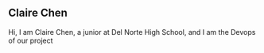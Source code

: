 ## Claire Chen
Hi, I am Claire Chen, a junior at Del Norte High School, and I am the Devops of our project